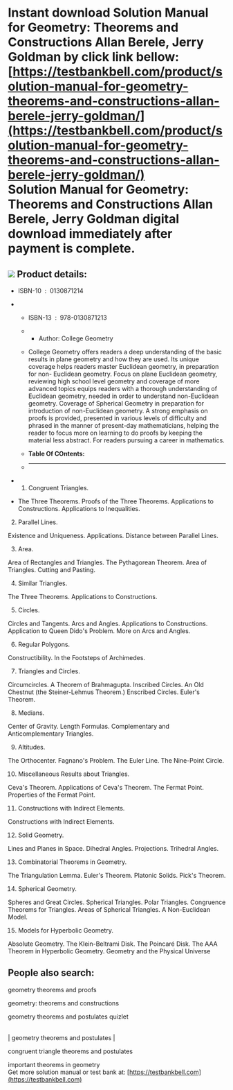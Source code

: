 Instant download **Solution Manual for Geometry: Theorems and Constructions Allan Berele, Jerry Goldman** by click link bellow:  
[https://testbankbell.com/product/solution-manual-for-geometry-theorems-and-constructions-allan-berele-jerry-goldman/](https://testbankbell.com/product/solution-manual-for-geometry-theorems-and-constructions-allan-berele-jerry-goldman/)  
**Solution Manual for Geometry: Theorems and Constructions Allan Berele, Jerry Goldman digital download immediately after payment is complete.**
================================================================================================================================================


![](https://testbankbell.com/wp-content/uploads/2023/05/0130871214.jpg)
**Product details:**
--------------------


* ISBN-10 ‏ : ‎ 0130871214
* * ISBN-13 ‏ : ‎ 978-0130871213
  * * Author: College Geometry
   
  * College Geometry offers readers a deep understanding of the basic results in plane geometry and how they are used. Its unique coverage helps readers master Euclidean geometry, in preparation for non- Euclidean geometry. Focus on plane Euclidean geometry, reviewing high school level geometry and coverage of more advanced topics equips readers with a thorough understanding of Euclidean geometry, needed in order to understand non-Euclidean geometry. Coverage of Spherical Geometry in preparation for introduction of non-Euclidean geometry. A strong emphasis on proofs is provided, presented in various levels of difficulty and phrased in the manner of present-day mathematicians, helping the reader to focus more on learning to do proofs by keeping the material less abstract. For readers pursuing a career in mathematics.
  * **Table Of COntents:**
  * ----------------------
 
* 1. Congruent Triangles.
 
* The Three Theorems. Proofs of the Three Theorems. Applications to Constructions. Applications to Inequalities.

2. Parallel Lines.

Existence and Uniqueness. Applications. Distance between Parallel Lines.


3. Area.

Area of Rectangles and Triangles. The Pythagorean Theorem. Area of Triangles. Cutting and Pasting.


4. Similar Triangles.

The Three Theorems. Applications to Constructions.


5. Circles.

Circles and Tangents. Arcs and Angles. Applications to Constructions. Application to Queen Dido's Problem. More on Arcs and Angles.


6. Regular Polygons.

Constructibility. In the Footsteps of Archimedes.


7. Triangles and Circles.

Circumcircles. A Theorem of Brahmagupta. Inscribed Circles. An Old Chestnut (the Steiner-Lehmus Theorem.) Enscribed Circles. Euler's Theorem.


8. Medians.

Center of Gravity. Length Formulas. Complementary and Anticomplementary Triangles.


9. Altitudes.

The Orthocenter. Fagnano's Problem. The Euler Line. The Nine-Point Circle.


10. Miscellaneous Results about Triangles.

Ceva's Theorem. Applications of Ceva's Theorem. The Fermat Point. Properties of the Fermat Point.


11. Constructions with Indirect Elements.

Constructions with Indirect Elements.


12. Solid Geometry.

Lines and Planes in Space. Dihedral Angles. Projections. Trihedral Angles.


13. Combinatorial Theorems in Geometry.

The Triangulation Lemma. Euler's Theorem. Platonic Solids. Pick's Theorem.


14. Spherical Geometry.

Spheres and Great Circles. Spherical Triangles. Polar Triangles. Congruence Theorems for Triangles. Areas of Spherical Triangles. A Non-Euclidean Model.


15. Models for Hyperbolic Geometry.

Absolute Geometry. The Klein-Beltrami Disk. The Poincaré Disk. The AAA Theorem in Hyperbolic Geometry. Geometry and the Physical Universe


**People also search:**
-----------------------


geometry theorems and proofs

geometry: theorems and constructions

geometry theorems and postulates quizlet


|  |
| --- |
| 
geometry theorems and postulates
 |


 congruent triangle theorems and postulates

 important theorems in geometry  
  Get more solution manual or test bank at: [https://testbankbell.com](https://testbankbell.com)
